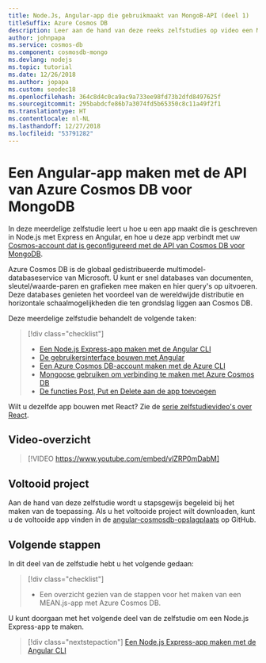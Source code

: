 ```yaml
---
title: Node.Js, Angular-app die gebruikmaakt van MongoB-API (deel 1)
titleSuffix: Azure Cosmos DB
description: Leer aan de hand van deze reeks zelfstudies op video een MongoDB-app maken met Angular en Node op Azure Cosmos DB met precies dezelfde APIs die u gebruikt voor MongoDB.
author: johnpapa
ms.service: cosmos-db
ms.component: cosmosdb-mongo
ms.devlang: nodejs
ms.topic: tutorial
ms.date: 12/26/2018
ms.author: jopapa
ms.custom: seodec18
ms.openlocfilehash: 364c8d4c0ca9ac9a733ee98fd73b2dfd8497625f
ms.sourcegitcommit: 295babdcfe86b7a3074fd5b65350c8c11a49f2f1
ms.translationtype: HT
ms.contentlocale: nl-NL
ms.lasthandoff: 12/27/2018
ms.locfileid: "53791282"
---
```

# <a name="create-an-angular-app-with-azure-cosmos-dbs-api-for-mongodb"></a>Een Angular-app maken met de API van Azure Cosmos DB voor MongoDB

In deze meerdelige zelfstudie leert u hoe u een app maakt die is geschreven in Node.js met Express en Angular, en hoe u deze app verbindt met uw [Cosmos-account dat is geconfigureerd met de API van Cosmos DB voor MongoDB](mongodb-introduction.md).

Azure Cosmos DB is de globaal gedistribueerde multimodel-databaseservice van Microsoft. U kunt er snel databases van documenten, sleutel/waarde-paren en grafieken mee maken en hier query's op uitvoeren. Deze databases genieten het voordeel van de wereldwijde distributie en horizontale schaalmogelijkheden die ten grondslag liggen aan Cosmos DB. 

Deze meerdelige zelfstudie behandelt de volgende taken:

> [!div class="checklist"]
> * [Een Node.js Express-app maken met de Angular CLI](tutorial-develop-mongodb-nodejs-part2.md)
> * [De gebruikersinterface bouwen met Angular](tutorial-develop-mongodb-nodejs-part3.md)
> * [Een Azure Cosmos DB-account maken met de Azure CLI](tutorial-develop-mongodb-nodejs-part4.md) 
> * [Mongoose gebruiken om verbinding te maken met Azure Cosmos DB](tutorial-develop-mongodb-nodejs-part5.md)
> * [De functies Post, Put en Delete aan de app toevoegen](tutorial-develop-mongodb-nodejs-part6.md)

Wilt u dezelfde app bouwen met React? Zie de [serie zelfstudievideo's over React](tutorial-develop-mongodb-react.md).

## <a name="video-walkthrough"></a>Video-overzicht

> [!VIDEO https://www.youtube.com/embed/vlZRP0mDabM]

## <a name="finished-project"></a>Voltooid project 

Aan de hand van deze zelfstudie wordt u stapsgewijs begeleid bij het maken van de toepassing. Als u het voltooide project wilt downloaden, kunt u de voltooide app vinden in de [angular-cosmosdb-opslagplaats](https://github.com/Azure-Samples/angular-cosmosdb) op GitHub.

## <a name="next-steps"></a>Volgende stappen

In dit deel van de zelfstudie hebt u het volgende gedaan:

> [!div class="checklist"]
> * Een overzicht gezien van de stappen voor het maken van een MEAN.js-app met Azure Cosmos DB. 

U kunt doorgaan met het volgende deel van de zelfstudie om een Node.js Express-app te maken.

> [!div class="nextstepaction"]
> [Een Node.js Express-app maken met de Angular CLI](tutorial-develop-mongodb-nodejs-part2.md)
